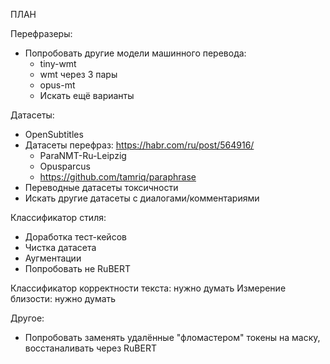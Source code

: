 ПЛАН

Перефразеры:
- Попробовать другие модели машинного перевода:
  - tiny-wmt
  - wmt через 3 пары
  - opus-mt
  - Искать ещё варианты

Датасеты:
- OpenSubtitles
- Датасеты перефраз: https://habr.com/ru/post/564916/
  - ParaNMT-Ru-Leipzig
  - Opusparcus
  - https://github.com/tamriq/paraphrase
- Переводные датасеты токсичности
- Искать другие датасеты с диалогами/комментариями

Классификатор стиля:
- Доработка тест-кейсов
- Чистка датасета
- Аугментации
- Попробовать не RuBERT

Классификатор корректности текста: нужно думать
Измерение близости: нужно думать

Другое:
- Попробовать заменять удалённые "фломастером" токены на маску, восстаналивать через RuBERT
